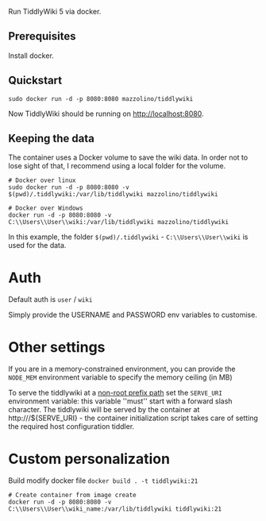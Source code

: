 Run TiddlyWiki 5 via docker.

## Prerequisites

Install docker.

## Quickstart

    sudo docker run -d -p 8080:8080 mazzolino/tiddlywiki

Now TiddlyWiki should be running on [http://localhost:8080](http://localhost:8080).

## Keeping the data

The container uses a Docker volume to save the wiki data. In order not
to lose sight of that, I recommend using a local folder for the volume.

    # Docker over linux
    sudo docker run -d -p 8080:8080 -v $(pwd)/.tiddlywiki:/var/lib/tiddlywiki mazzolino/tiddlywiki
    
    # Docker over Windows
    docker run -d -p 8080:8080 -v C:\\Users\\User\\wiki:/var/lib/tiddlywiki mazzolino/tiddlywiki

In this example, the folder `$(pwd)/.tiddlywiki` - `C:\\Users\\User\\wiki` is used for the data.

# Auth

Default auth is `user` / `wiki`

Simply provide the USERNAME and PASSWORD env variables to customise.

# Other settings

If you are in a memory-constrained environment, you can provide the 
`NODE_MEM` environment variable to specify the memory ceiling (in MB)

To serve the tiddlywiki at a [non-root prefix path](https://tiddlywiki.com/static/Using%2520a%2520custom%2520path%2520prefix%2520with%2520the%2520client-server%2520edition.html) set the `SERVE_URI` environment variable: this variable ''must'' start with a forward slash character. The tiddlywiki will be served by the container at http://<IP>/${SERVE_URI} - the container initialization script takes care of setting the required host configuration tiddler.

# Custom personalization

Build modify docker file `docker build . -t tiddlywiki:21`

    # Create container from image create
    docker run -d -p 8080:8080 -v C:\\Users\\User\\wiki_name:/var/lib/tiddlywiki tiddlywiki:21
    

